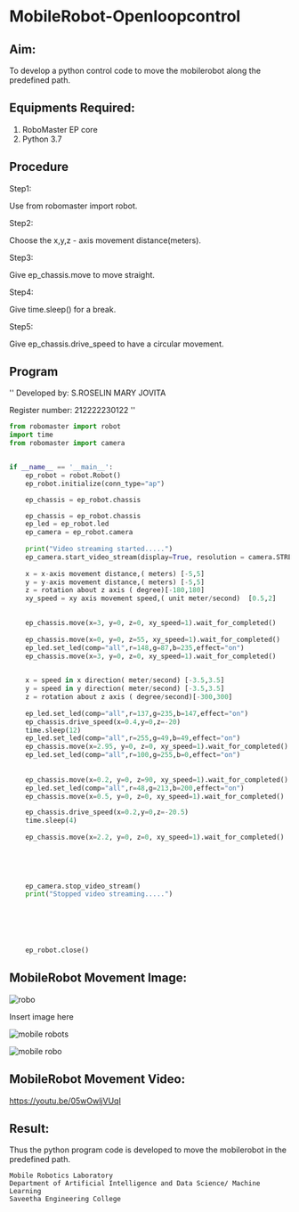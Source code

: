 # MobileRobot-Openloopcontrol
## Aim:

To develop a python control code to move the mobilerobot along the predefined path.

## Equipments Required:
1. RoboMaster EP core
2. Python 3.7

## Procedure

Step1:

Use from robomaster import robot.

Step2:

Choose the x,y,z - axis movement distance(meters).

Step3:

Give ep_chassis.move to move straight.

Step4:

Give time.sleep() for a break.

Step5:

Give ep_chassis.drive_speed to have a circular movement.

## Program

''
Developed by:  S.ROSELIN MARY JOVITA

Register number: 212222230122
''
```python
from robomaster import robot
import time
from robomaster import camera


if __name__ == '__main__':
    ep_robot = robot.Robot()
    ep_robot.initialize(conn_type="ap")

    ep_chassis = ep_robot.chassis

    ep_chassis = ep_robot.chassis
    ep_led = ep_robot.led
    ep_camera = ep_robot.camera
          
    print("Video streaming started.....")
    ep_camera.start_video_stream(display=True, resolution = camera.STREAM_360P)
    
    x = x-axis movement distance,( meters) [-5,5]
    y = y-axis movement distance,( meters) [-5,5] 
    z = rotation about z axis ( degree)[-180,180]
    xy_speed = xy axis movement speed,( unit meter/second)  [0.5,2]

    
    ep_chassis.move(x=3, y=0, z=0, xy_speed=1).wait_for_completed()
 
    ep_chassis.move(x=0, y=0, z=55, xy_speed=1).wait_for_completed()
    ep_led.set_led(comp="all",r=148,g=87,b=235,effect="on")  
    ep_chassis.move(x=3, y=0, z=0, xy_speed=1).wait_for_completed() 

    
    x = speed in x direction( meter/second) [-3.5,3.5]
    y = speed in y direction( meter/second) [-3.5,3.5]
    z = rotation about z axis ( degree/second)[-300,300]
    
    ep_led.set_led(comp="all",r=137,g=235,b=147,effect="on")  
    ep_chassis.drive_speed(x=0.4,y=0,z=-20)
    time.sleep(12)
    ep_led.set_led(comp="all",r=255,g=49,b=49,effect="on") 
    ep_chassis.move(x=2.95, y=0, z=0, xy_speed=1).wait_for_completed()
    ep_led.set_led(comp="all",r=100,g=255,b=0,effect="on") 
    
    
    ep_chassis.move(x=0.2, y=0, z=90, xy_speed=1).wait_for_completed()
    ep_led.set_led(comp="all",r=48,g=213,b=200,effect="on") 
    ep_chassis.move(x=0.5, y=0, z=0, xy_speed=1).wait_for_completed()

    ep_chassis.drive_speed(x=0.2,y=0,z=-20.5)
    time.sleep(4)
    
    ep_chassis.move(x=2.2, y=0, z=0, xy_speed=1).wait_for_completed()

    
    
    

    ep_camera.stop_video_stream()
    print("Stopped video streaming.....")

    



    
    ep_robot.close()

```
## MobileRobot Movement Image:

![robo](./img/robomaster.png)





Insert image here

![mobile robots](https://github.com/Roselinjovita/mobilerobot-openloopcontrol/assets/119104296/3e1a7cc8-f708-42cc-bc9e-a6ccd0a27a7f)



![mobile robo](https://github.com/Roselinjovita/mobilerobot-openloopcontrol/assets/119104296/4c2b1bce-4b21-4da0-ab50-2e4266273db7)



## MobileRobot Movement Video:

https://youtu.be/05wOwljVUqI



## Result:
Thus the python program code is developed to move the mobilerobot in the predefined path.



```
Mobile Robotics Laboratory
Department of Artificial Intelligence and Data Science/ Machine Learning
Saveetha Engineering College
```
